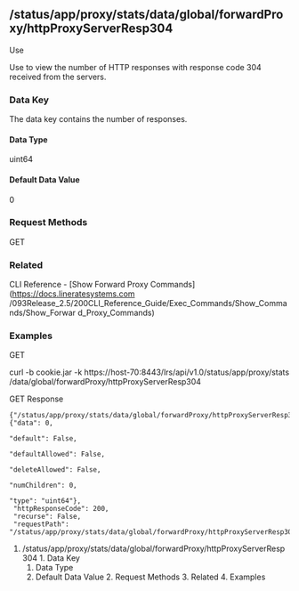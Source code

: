 ## /status/app/proxy/stats/data/global/forwardProxy/httpProxyServerResp304

Use

Use to view the number of HTTP responses with response code 304 received from
the servers.

### Data Key

The data key contains the number of responses.

#### Data Type

uint64

#### Default Data Value

0

### Request Methods

GET

### Related

CLI Reference - [Show Forward Proxy Commands](https://docs.lineratesystems.com
/093Release_2.5/200CLI_Reference_Guide/Exec_Commands/Show_Commands/Show_Forwar
d_Proxy_Commands)

### Examples

GET

curl -b cookie.jar -k https://host-70:8443/lrs/api/v1.0/status/app/proxy/stats
/data/global/forwardProxy/httpProxyServerResp304

GET Response

    
    {"/status/app/proxy/stats/data/global/forwardProxy/httpProxyServerResp304": {"data": 0,
                                                                                  "default": False,
                                                                                  "defaultAllowed": False,
                                                                                  "deleteAllowed": False,
                                                                                  "numChildren": 0,
                                                                                  "type": "uint64"},
     "httpResponseCode": 200,
     "recurse": False,
     "requestPath": "/status/app/proxy/stats/data/global/forwardProxy/httpProxyServerResp304"}
    

  1. /status/app/proxy/stats/data/global/forwardProxy/httpProxyServerResp304
    1. Data Key
      1. Data Type
      2. Default Data Value
    2. Request Methods
    3. Related
    4. Examples

